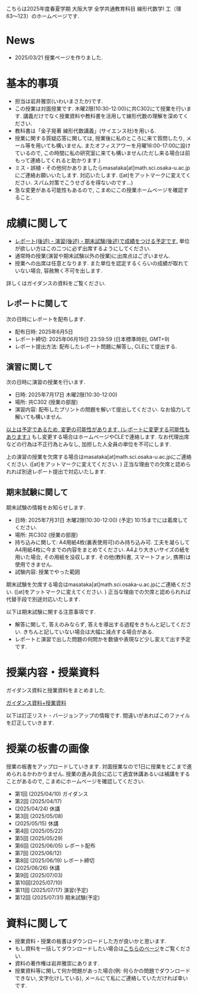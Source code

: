 

 こちらは2025年度春夏学期 大阪大学 全学共通教育科目 線形代数学I 工（理63〜123）のホームページです.
 
# News

<!--
- 2024/07/31 成績を確定しました. 半年間ありがとうごございました.
- 2024/03/22 授業ページを作りました.
- 2024/02/01 皆様の成績を確定しました. 半年間ありがとうございました.
- 2024/01/11 期末試験の情報を更新しました　. 
- 2023/12/15 休講情報を更新しました. 
- 2023/11/09 休講情報を更新しました. 
- 2023/10/04 ガイダンスと授業の資料をアップロードしました. 
-->

- 2025/03/21 授業ページを作りました.

# 基本的事項

- 担当は岩井雅崇(いわいまさたか)です.
- この授業は対面授業です. 木曜2限(10:30-12:00)に共C302にて授業を行います. 講義だけでなく授業資料や教科書を活用して線形代数の理解を深めてください.
- 教科書は「金子晃著 線形代数講義」(サイエンス社)を⽤いる.
- 授業に関する質疑応答に関しては, 授業後に私のところに来て質問したり, メール等を用いても構いません. またオフィスアワーを月曜16:00-17:00に設けているので, この時間に私の研究室に来ても構いません(ただし来る場合は前もって連絡してくれると助かります.)
- ミス・誤植・その他何かありましたらmasataka[at]math.sci.osaka-u.ac.jpにご連絡お願いいたします. 対応いたします. ([at]をアットマークに変えてください. スパム対策でこうせざるを得ないのです...)
- 急な変更がある可能性もあるので, こまめにこの授業ホームページを確認すること.


# 成績に関して

- <u>レポート(後述)・演習(後述)・期末試験(後述)で成績をつける予定です.</u> 単位が欲しい方はこの二つに必ず出席するようにしてください. 
- 通常時の授業(演習や期末試験以外の授業)に出席点はございません.
- 授業への出席は任意となります. また単位を認定するくらいの成績が取れていない場合, 容赦無く不可を出します. 

詳しくはガイダンスの資料をご覧ください.

## レポートに関して
次の日時にレポートを配布します.
- 配布日時: 2025年6月5日
- レポート締切: 2025年06月19日 23:59:59 (日本標準時刻, GMT+9)
- レポート提出方法: 配布したレポート問題に解答し, CLEにて提出する. 

## 演習に関して

次の日時に演習の授業を行います. 
- 日時: 2025年7月17日 木曜2限(10:30-12:00) 
- 場所: 共C302 (授業の部屋)
- 演習内容: 配布したプリントの問題を解いて提出してください. なお協力して解いても構いません. 

<u>以上は予定であるため, 変更の可能性があります. (レポートに変更する可能性もあります.)</u> もし変更する場合はホームページやCLEで連絡します. 
なお代理出席などの行為は不正行為とみなし, 加担した人全員の単位を不可にします.

上の演習の授業を欠席する場合はmasataka[at]math.sci.osaka-u.ac.jpにご連絡ください. ([at]をアットマークに変えてください. ) 正当な理由での欠席と認められれば別途レポート提出で対応いたします.  

## 期末試験に関して

期末試験の情報をお知らせします. 

- 日時: 2025年7月31日 木曜2限(10:30-12:00)  (予定) 10:15までには着席してください.
- 場所: 共C302 (授業の部屋)
- 持ち込みに関して:  A4用紙4枚(裏表使用可)のみ持ち込み可. 工夫を凝らしてA4用紙4枚に今までの内容をまとめてください. A4より大きいサイズの紙を用いた場合, その用紙を没収します. その他(教科書, スマートフォン, 携帯)は使用できません.
- 試験内容: 授業でやった範囲

期末試験を欠席する場合はmasataka[at]math.sci.osaka-u.ac.jpにご連絡ください. ([at]をアットマークに変えてください. ) 正当な理由での欠席と認められれば代替手段で別途対応いたします.  

以下は期末試験に関する注意事項です.
- 解答に関して, 答えのみならず, 答えを導出する過程をきちんと記してください. きちんと記していない場合は大幅に減点する場合がある.
- レポートと演習で出した問題の何問かを数値や表現など少し変えて出す予定です.

<!--
- 期末試験には「普通の問題」と「おまけの問題」があります. 普通の問題はしっかり勉強すれば解ける問題です. おまけの問題は解けることを想定していない問題です. 面白いので出しました.  
- 途中退出は14:00-14:45までとします. 試験が早く解けたものや諦めたものはこの時間に試験を提出し, その後退出してください. 

## 期末試験の解答と講評

期末試験の採点を確定させました. 期末試験の問題と解答はこちらです.

 - [期末試験](https://masataka123.github.io/2024_summer_linear_algebra/material/0_期末試験_20240724.pdf) 
 - [期末試験解答](https://masataka123.github.io/2024_summer_linear_algebra/material/0_期末試験_解答_20240724.pdf)

採点の講評は以下の通りです.

- 平均点78.7点です. 全体的によくできていました. また期末試験を受けた人の中で不可になるような成績を取った人はいませんでした. 個人的には行基本変形, 連立一次方程式, 行列式が計算できれば十分だと思います.  
- 問題1-4に関しては演習問題とほぼ同じです. どの問題も正答率が85%を超えていました. 問題2の連立方程式が解けていない人は要復習です. 
- 問題5の正答率は48%です. 要は係数行列の行列式が0になることと同値です. これは係数行列が正則であることと解が唯一であることが同値であることからきます. ただ掃き出し法でも頑張れば答えが出せます. 
- 問題6の正答率は32%です. (1)は転置の行列式は元のものと同じことに気づけば簡単. (2)は余因子行列の性質からすぐにわかる. (3)は余因子行列に気付けば答えられる. (4)は問題4-1がヒントになってます. (4)は難しいと思ったのですが, 結構できててびっくりしました. 気づいても2手ほど工夫しないといけないです. 
- おまけ問題の出典は「100人の囚人問題」です. 英語版の[wikipedia](https://en.wikipedia.org/wiki/100_prisoners_problem)にも解答があります. 案の定正答者はいませんでした. 私もわからなかったので気にしないでください. この問題の根幹は「100字の巡回置換の中で51字以上の巡回置換が含まれないものの割合が30%超える」ってことです. 
-->


# 授業内容・授業資料

ガイダンス資料と授業資料をまとめました. 

[ガイダンス資料+授業資料](https://masataka123.github.io/2025_summer_linear_algebra/material/0_線形代数_2025.pdf)

以下は訂正リスト・バージョンアップの情報です. 間違いがあればこのファイルを訂正していきます. 


# 授業の板書の画像
授業の板書をアップロードしていきます.  対面授業なので1日に授業をどこまで進められるかわかりません. 授業の進み具合に応じて適宜休講あるいは補講をすることがあるので, こまめにホームページを確認してください. 

- 第1回 (2025/04/10) ガイダンス 
- 第2回 (2025/04/17)
- (2025/04/24) 休講
- 第3回 (2025/05/08) 
-  (2025/05/15) 休講
- 第4回 (2025/05/22) 
- 第5回 (2025/05/29) 
- 第6回 (2025/06/05) レポート配布
- 第7回 (2025/06/12)
- 第8回 (2025/06/19) レポート締切
- (2025/06/26)  休講
- 第9回 (2025/07/03) 
- 第10回(2025/07/10) 
- 第11回 (2025/07/17) 演習(予定)
- 第12回 (2025/07/31) 期末試験(予定)


<!--
- 第13回 (2025/08/07) 

- 第1回 (2024/04/10) ガイダンス [第1回授業板書](https://masataka123.github.io/2024_summer_linear_algebra/material/1_授業板書.pdf)
- 第2回 (2024/04/17) [第2回授業板書](https://masataka123.github.io/2024_summer_linear_algebra/material/2_授業板書.pdf)
- 第3回 (2024/04/24) [第3回授業板書](https://masataka123.github.io/2024_summer_linear_algebra/material/3_授業板書.pdf)
- 第4回 (2024/05/08) [第4回授業板書](https://masataka123.github.io/2024_summer_linear_algebra/material/4_授業板書.pdf)
- 第5回 (2024/05/15) [第5回授業板書](https://masataka123.github.io/2024_summer_linear_algebra/material/5_授業板書.pdf)
- 第6回 (2024/05/22) [第6回授業板書](https://masataka123.github.io/2024_summer_linear_algebra/material/6_授業板書.pdf)
- 第7回 (2024/05/29) [第7回授業板書](https://masataka123.github.io/2024_summer_linear_algebra/material/7_授業板書.pdf)
- 第8回 (2024/06/05) 演習 [第1回演習問題](https://masataka123.github.io/2024_summer_linear_algebra/material/0_演習問題線形代数_1_20240605.pdf) [第1回演習解答](https://masataka123.github.io/2024_summer_linear_algebra/material/0_演習問題線形代数_1_20240605_解答.pdf)
- 第9回 (2024/06/12) [第8回授業板書](https://masataka123.github.io/2024_summer_linear_algebra/material/8_授業板書.pdf)
- 第10回 (2024/06/19) [第9回授業板書](https://masataka123.github.io/2024_summer_linear_algebra/material/9_授業板書.pdf)
- 第11回 (2024/06/26)  [第10回授業板書](https://masataka123.github.io/2024_summer_linear_algebra/material/10_授業板書.pdf)
-  (2024/07/03) 休講
-  (2024/07/10) 休講
- 第12回 (2024/07/17) 演習 [第2回演習問題](https://masataka123.github.io/2024_summer_linear_algebra/material/0_演習問題線形代数_2_20240717.pdf) [第2回演習解答](https://masataka123.github.io/2024_summer_linear_algebra/material/0_演習問題線形代数_2_20240717_解答.pdf)
- (2024/07/24) 期末試験 [期末試験](https://masataka123.github.io/2024_summer_linear_algebra/material/0_期末試験_20240724.pdf) [期末試験解答](https://masataka123.github.io/2024_summer_linear_algebra/material/0_期末試験_解答_20240724.pdf)

-->

# 資料に関して

- 授業資料・授業の板書はダウンロードした方が良いかと思います.
- もし資料を一括してダウンロードしたい場合は[こちらのページ](https://github.com/masataka123/2025_summer_linear_algebra/tree/master/material)をご覧ください.
- 資料の著作権は岩井雅崇にあります. 
- 授業資料等に関して何か問題があった場合(例: 何らかの問題でダウンロードできない, 文字化けしている), メールにて私にご連絡していただければ幸いです.

<!--
# その他 
(2020/11/16 時点) 
 ~~のホームページ上で授業資料を見ると日本語が表示されない現象が見られます. 
おそらくgithubの方に問題があるようで, 現状で打つ手はありません. (twitterで調べてみると, 同様の現象があって困っている人がいました. slideshareでも同様の問題が生じていたこともあり, それと同じらしいです. 文字コードによる問題?)
もし何か改善策を知っている方は, メールにてご連絡していただければ幸いです.~~

# 成績の付け方の補足. 
中間レポートと期末レポートでつける予定ですが, 一応上の人にまだ確認中です.
おそらく大丈夫ですが, 急な変更もございますので, このホームページで最新情報を確認して下さい.
他にも上の人からの要請等あった場合は変更がある可能性があるので, こまめに最新情報を確認して下さい.
-->
